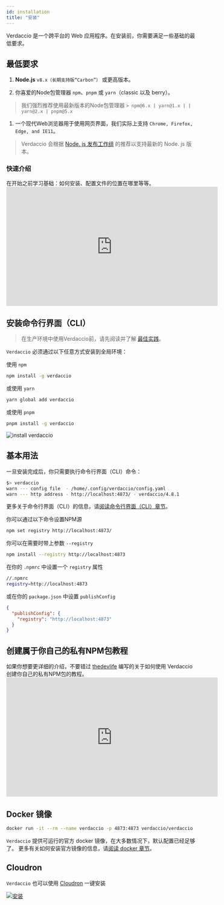 ```yaml
---
id: installation
title: "安装"
---
```


Verdaccio 是一个跨平台的 Web 应用程序。在安装前，你需要满足一些基础的最低要求。

## 最低要求

1. **Node.js** `v8.x（长期支持版“Carbon”）` 或更高版本。

2. 你喜爱的Node包管理器 `npm`、`pnpm` 或 `yarn`（classic 以及 berry）。

> 我们强烈推荐使用最新版本的Node包管理器 `> npm@6.x | yarn@1.x | | yarn@2.x | pnpm@5.x`

1. 一个现代Web浏览器用于使用网页界面，我们实际上支持 `Chrome, Firefox, Edge, and IE11`。

> Verdaccio 会根据 [Node. js 发布工作组](https://github.com/nodejs/Release) 的推荐以支持最新的 Node. js 版本。

### 快速介绍

在开始之前学习基础：如何安装、配置文件的位置在哪里等等。 <iframe width="560" height="315" src="https://www.youtube.com/embed/P_hxy7W-IL4?enablejsapi=1" frameborder="0" allow="accelerometer; autoplay; encrypted-media; gyroscope; picture-in-picture" allowfullscreen mark="crwd-mark"></iframe> 

## 安装命令行界面（CLI）

> 在生产环境中使用Verdaccio前，请先阅读并了解 [最佳实践](best-practices.md)。

`Verdaccio` 必须通过以下任意方式安装到全局环境：

使用 `npm`

```bash
npm install -g verdaccio
```

或使用 `yarn`

```bash
yarn global add verdaccio
```

或使用 `pnpm`

```bash
pnpm install -g verdaccio
```

![install verdaccio](assets/install_verdaccio.gif)

## 基本用法

一旦安装完成后，你只需要执行命令行界面（CLI）命令：

```bash
$> verdaccio
warn --- config file  - /home/.config/verdaccio/config.yaml
warn --- http address - http://localhost:4873/ - verdaccio/4.8.1
```

更多关于命令行界面（CLI）的信息，请[阅读命令行界面（CLI）章节](cli.md)。

你可以通过以下命令设置NPM源

```bash
npm set registry http://localhost:4873/
```

你可以在需要时带上参数 `--registry`

```bash
npm install --registry http://localhost:4873
```

在你的 `.npmrc` 中设置一个 `registry` 属性

```bash
//.npmrc
registry=http://localhost:4873
```

或在你的 `package.json` 中设置 `publishConfig`

```json
{
  "publishConfig": {
    "registry": "http://localhost:4873"
  }
}
```

## 创建属于你自己的私有NPM包教程

如果你想要更详细的介绍，不要错过 [thedevlife](https://mybiolink.co/thedevlife) 编写的关于如何使用 Verdaccio 创建你自己的私有NPM包的教程。 <iframe width="560" height="315" src="https://www.youtube.com/embed/Co0RwdpEsag?enablejsapi=1" frameborder="0" allow="accelerometer; autoplay; encrypted-media; gyroscope; picture-in-picture" allowfullscreen mark="crwd-mark"></iframe> 

## Docker 镜像

```bash
docker run -it --rm --name verdaccio -p 4873:4873 verdaccio/verdaccio
```

`Verdaccio` 提供可运行的官方 docker 镜像，在大多数情况下，默认配置已经足够了。 更多有关如何安装官方镜像的信息，请[阅读 docker 章节](docker.md)。

## Cloudron

`Verdaccio` 也可以使用 [Cloudron](https://cloudron.io) 一键安装

[![安装](https://cloudron.io/img/button.svg)](https://cloudron.io/button.html?app=org.eggertsson.verdaccio)